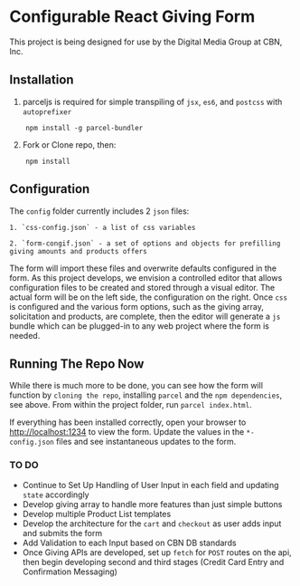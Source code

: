 # Configurable React Giving Form

This project is being designed for use by the Digital Media Group at CBN, Inc. 

## Installation

1. parceljs is required for simple transpiling of `jsx`, `es6`, and `postcss` with `autoprefixer`

```
    npm install -g parcel-bundler
```

2. Fork or Clone repo, then:

```
    npm install
```

## Configuration

The `config` folder currently includes 2 `json` files:
    
    1. `css-config.json` - a list of css variables

    2. `form-congif.json` - a set of options and objects for prefilling giving amounts and products offers

The form will import these files and overwrite defaults configured in the form. As this project develops, we envision a controlled editor that allows configuration files to be created and stored through a visual editor. The actual form will be on the left side, the configuration on the right. Once `css` is configured and the various form options, such as the giving array, solicitation and products, are complete, then the editor will generate a `js` bundle which can be plugged-in to any web project where the form is needed.

## Running The Repo Now

While there is much more to be done, you can see how the form will function by `cloning the repo`, installing `parcel` and the `npm dependencies`, see above. From within the project folder, run `parcel index.html`.

If everything has been installed correctly, open your browser to [http://localhost:1234](http://localhost:1234) to view the form. Update the values in the `*-config.json` files and see instantaneous updates to the form.

### TO DO

 - Continue to Set Up Handling of User Input in each field and updating `state` accordingly
 - Develop giving array to handle more features than just simple buttons
 - Develop multiple Product List templates
 - Develop the architecture for the `cart` and `checkout` as user adds input and submits the form
 - Add Validation to each Input based on CBN DB standards
 - Once Giving APIs are developed, set up `fetch` for `POST` routes on the api, then begin developing second and third stages (Credit Card Entry and Confirmation Messaging)